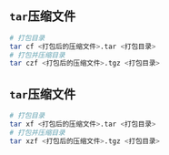 ## `tar`压缩文件

```bash
# 打包目录
tar cf <打包后的压缩文件>.tar <打包目录>
# 打包并压缩目录
tar czf <打包后的压缩文件>.tgz <打包目录>
```

## `tar`压缩文件

```bash
# 打包目录
tar xf <打包后的压缩文件>.tar <打包目录>
# 打包并压缩目录
tar xzf <打包后的压缩文件>.tgz <打包目录>
```

